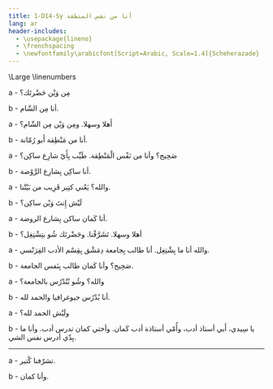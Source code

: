 ```yaml
---
title: 1-D14-Sy أنا من نفس المنطقة
lang: ar
header-includes:
  - \usepackage{lineno}
  - \frenchspacing
  - \newfontfamily\arabicfont[Script=Arabic, Scale=1.4]{Scheherazade}
---
```


\Large
\linenumbers

a - مِن وَيْن حَضْرتَك؟

b - أنا مِن الشّام.

a - أَهلا وسهلا. ومِن وَيْن مِن الشّام؟

b - أنا من مَنْطِقة أَبو رُمّانة.

a - صَحِيح؟ وأنا من نَفْس الْمَنْطِقة. طَيِّب بِأَيّ شارِع ساكِن؟

b - أنا ساكِن بِشارِع الرَّوْضة.

a - والله؟ يَعْني كتِير قَرِيب من بَيْتْنا.

b - لَيْش إِنتَ وَيْن ساكِن؟

a - أنا كَمان ساكن بِشارع الروضة.

b - أهلا وسهلا. تَشَرَّفْنا. وحَضْرتَك شُو بتِشْتِغِل؟

a - والله أنا ما بِشْتِغِل.  أنا طالب بِجامعة دِمَشْق بِقِسْم الأدب الفِرَنْسي.

b - صَحِيح؟ وأنا كَمان طالب بِنَفس الجامعة.

a - والله؟ وشُو بْتُدْرُس بالجامعة؟

b - أنا بُدْرُس جيوغرافيا والحمد لله.

a - ولَيْش الحمد لله؟

b - يا سِيدي، أَبي أستاذ أدب، وأُمّي أستاذة أدب كَمان. وأختي كمان تدرس أدب. وأنا ما بِدّي أدرس نفس الشي.

---

a -  تشرّفنا كْتير.

b - وأنا كمان.
